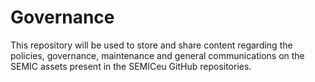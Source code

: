 # Governance
This repository will be used to store and share content regarding the policies, governance, maintenance and general communications on the SEMIC assets present in the SEMICeu GitHub repositories.
